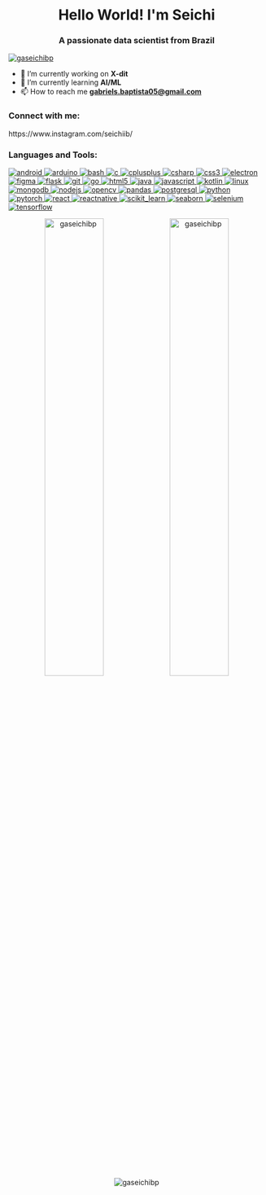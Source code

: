 <h1 align="center">Hello World! I'm Seichi</h1>
<h3 align="center">A passionate data scientist from Brazil</h3>

<p align="left"> 
  <a href="https://github.com/ryo-ma/github-profile-trophy">
    <img src="https://github-profile-trophy.vercel.app/?username=gaseichibp&theme=onedark" alt="gaseichibp" />
  </a> 
</p>

- 🔭 I’m currently working on **X-dit**  
- 🌱 I’m currently learning **AI/ML**  
- 📫 How to reach me **gabriels.baptista05@gmail.com**  

<h3 align="left">Connect with me:</h3>
<p align="left">
    https://www.instagram.com/seichiib/
</p>

<h3 align="left">Languages and Tools:</h3>
<p align="left"> 
  <!-- Ícones originais com fundo escuro -->
  <a href="https://developer.android.com" target="_blank" rel="noreferrer"> 
    <img src="https://img.shields.io/badge/Android-3DDC84?style=for-the-badge&logo=android&logoColor=white" alt="android"/> 
  </a>
  <a href="https://www.arduino.cc/" target="_blank" rel="noreferrer"> 
    <img src="https://img.shields.io/badge/Arduino-00979D?style=for-the-badge&logo=arduino&logoColor=white" alt="arduino"/> 
  </a>
  <a href="https://www.gnu.org/software/bash/" target="_blank" rel="noreferrer"> 
    <img src="https://img.shields.io/badge/Bash-4EAA25?style=for-the-badge&logo=gnu-bash&logoColor=white" alt="bash"/> 
  </a>
  <a href="https://www.cprogramming.com/" target="_blank" rel="noreferrer"> 
    <img src="https://img.shields.io/badge/C-A8B9CC?style=for-the-badge&logo=c&logoColor=black" alt="c"/> 
  </a>
  <a href="https://www.w3schools.com/cpp/" target="_blank" rel="noreferrer"> 
    <img src="https://img.shields.io/badge/C++-00599C?style=for-the-badge&logo=c%2B%2B&logoColor=white" alt="cplusplus"/> 
  </a>
  <a href="https://www.w3schools.com/cs/" target="_blank" rel="noreferrer"> 
    <img src="https://img.shields.io/badge/C%23-239120?style=for-the-badge&logo=c-sharp&logoColor=white" alt="csharp"/> 
  </a>
  <a href="https://www.w3schools.com/css/" target="_blank" rel="noreferrer"> 
    <img src="https://img.shields.io/badge/CSS3-1572B6?style=for-the-badge&logo=css3&logoColor=white" alt="css3"/> 
  </a>
  <a href="https://www.electronjs.org" target="_blank" rel="noreferrer"> 
    <img src="https://img.shields.io/badge/Electron-47848F?style=for-the-badge&logo=electron&logoColor=white" alt="electron"/> 
  </a>
  <a href="https://www.figma.com/" target="_blank" rel="noreferrer"> 
    <img src="https://img.shields.io/badge/Figma-F24E1E?style=for-the-badge&logo=figma&logoColor=white" alt="figma"/> 
  </a>
  <a href="https://flask.palletsprojects.com/" target="_blank" rel="noreferrer"> 
    <img src="https://img.shields.io/badge/Flask-000000?style=for-the-badge&logo=flask&logoColor=white" alt="flask"/> 
  </a>
  <a href="https://git-scm.com/" target="_blank" rel="noreferrer"> 
    <img src="https://img.shields.io/badge/Git-F05032?style=for-the-badge&logo=git&logoColor=white" alt="git"/> 
  </a>
  <a href="https://golang.org" target="_blank" rel="noreferrer"> 
    <img src="https://img.shields.io/badge/Go-00ADD8?style=for-the-badge&logo=go&logoColor=white" alt="go"/> 
  </a>
  <a href="https://www.w3.org/html/" target="_blank" rel="noreferrer"> 
    <img src="https://img.shields.io/badge/HTML5-E34F26?style=for-the-badge&logo=html5&logoColor=white" alt="html5"/> 
  </a>
  <a href="https://www.java.com" target="_blank" rel="noreferrer"> 
    <img src="https://img.shields.io/badge/Java-ED8B00?style=for-the-badge&logo=openjdk&logoColor=white" alt="java"/> 
  </a>
  <a href="https://developer.mozilla.org/en-US/docs/Web/JavaScript" target="_blank" rel="noreferrer"> 
    <img src="https://img.shields.io/badge/JavaScript-F7DF1E?style=for-the-badge&logo=javascript&logoColor=black" alt="javascript"/> 
  </a>
  <a href="https://kotlinlang.org" target="_blank" rel="noreferrer"> 
    <img src="https://img.shields.io/badge/Kotlin-7F52FF?style=for-the-badge&logo=kotlin&logoColor=white" alt="kotlin"/> 
  </a>
  <a href="https://www.linux.org/" target="_blank" rel="noreferrer"> 
    <img src="https://img.shields.io/badge/Linux-FCC624?style=for-the-badge&logo=linux&logoColor=black" alt="linux"/> 
  </a>
  <a href="https://www.mongodb.com/" target="_blank" rel="noreferrer"> 
    <img src="https://img.shields.io/badge/MongoDB-47A248?style=for-the-badge&logo=mongodb&logoColor=white" alt="mongodb"/> 
  </a>
  <a href="https://nodejs.org" target="_blank" rel="noreferrer"> 
    <img src="https://img.shields.io/badge/Node.js-339933?style=for-the-badge&logo=nodedotjs&logoColor=white" alt="nodejs"/> 
  </a>
  <a href="https://opencv.org/" target="_blank" rel="noreferrer"> 
    <img src="https://img.shields.io/badge/OpenCV-5C3EE8?style=for-the-badge&logo=opencv&logoColor=white" alt="opencv"/> 
  </a>
  <a href="https://pandas.pydata.org/" target="_blank" rel="noreferrer"> 
    <img src="https://img.shields.io/badge/pandas-150458?style=for-the-badge&logo=pandas&logoColor=white" alt="pandas"/> 
  </a>
  <a href="https://www.postgresql.org" target="_blank" rel="noreferrer"> 
    <img src="https://img.shields.io/badge/PostgreSQL-4169E1?style=for-the-badge&logo=postgresql&logoColor=white" alt="postgresql"/> 
  </a>
  <a href="https://www.python.org" target="_blank" rel="noreferrer"> 
    <img src="https://img.shields.io/badge/Python-3776AB?style=for-the-badge&logo=python&logoColor=white" alt="python"/> 
  </a>
  <a href="https://pytorch.org/" target="_blank" rel="noreferrer"> 
    <img src="https://img.shields.io/badge/PyTorch-EE4C2C?style=for-the-badge&logo=pytorch&logoColor=white" alt="pytorch"/> 
  </a>
  <a href="https://reactjs.org/" target="_blank" rel="noreferrer"> 
    <img src="https://img.shields.io/badge/React-20232A?style=for-the-badge&logo=react&logoColor=61DAFB" alt="react"/> 
  </a>
  <a href="https://reactnative.dev/" target="_blank" rel="noreferrer"> 
    <img src="https://img.shields.io/badge/React_Native-20232A?style=for-the-badge&logo=react&logoColor=61DAFB" alt="reactnative"/> 
  </a>
  <a href="https://scikit-learn.org/" target="_blank" rel="noreferrer"> 
    <img src="https://img.shields.io/badge/scikit_learn-F7931E?style=for-the-badge&logo=scikit-learn&logoColor=white" alt="scikit_learn"/> 
  </a>
  <a href="https://seaborn.pydata.org/" target="_blank" rel="noreferrer"> 
    <img src="https://img.shields.io/badge/Seaborn-000000?style=for-the-badge&logo=seaborn&logoColor=white" alt="seaborn"/> 
  </a>
  <a href="https://www.selenium.dev" target="_blank" rel="noreferrer"> 
    <img src="https://img.shields.io/badge/Selenium-43B02A?style=for-the-badge&logo=selenium&logoColor=white" alt="selenium"/> 
  </a>
  <a href="https://www.tensorflow.org" target="_blank" rel="noreferrer"> 
    <img src="https://img.shields.io/badge/TensorFlow-FF6F00?style=for-the-badge&logo=tensorflow&logoColor=white" alt="tensorflow"/> 
  </a>
</p>

<!-- Stats com tema escuro -->
<p align="center">
  <img src="https://github-readme-stats.vercel.app/api?username=gaseichibp&show_icons=true&theme=dark" alt="gaseichibp" width="48%"/>
  <img src="https://github-readme-streak-stats.herokuapp.com/?user=gaseichibp&theme=dark" alt="gaseichibp" width="48%"/>
</p>
<p align="center">
  <img src="https://github-readme-stats.vercel.app/api/top-langs/?username=gaseichibp&layout=compact&theme=dark" alt="gaseichibp"/>
</p>
